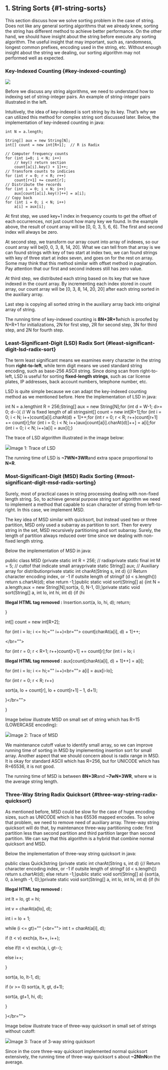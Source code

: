 ## 1\. String Sorts {#1-string-sorts}

This section discuss how we solve sorting problem in the case of string. Does not like any general sorting algorithms that we already knew, sorting the string has different method to achieve better performance. On the other hand, we should have insight about the string before execute any sorting algorithm. The useful insight that may important, such as, randomness, longest common prefixes, encoding used in the string, etc. Without enough insight about the string we dealing, our sorting algorithm may not performed well as expected.

### Key-Indexed Counting {#key-indexed-counting}

![](../assets/image1.png)

Before we discuss any string algorithms, we need to understand how to indexing set of string-integer pairs. An example of string-integer pairs illustrated in the left.

Intuitively, the idea of key-indexed is sort string by its key. That’s why we can utilized this method for complex string sort discussed later. Below, the implementation of key-indexed counting in java:

```
int N = a.length;

String[] aux = new String[N];
int[] count = new int[R+1];  // R is Radix

// Computer frequency counts
for (int i=0; i < N; i++)
	// key() return section
	count[a[i].key() + 1]++;
// Transform counts to indicies
for (int r = 0; r < R; r++)
	count[r+1] += count[r];
// Distribute the records
for (int i = 0; i < N; i++)
	aux[count[a[i].key()]++] = a[i];
// Copy back
for (int i = 0; i < N; i++)
	a[i] = aux[i];
```

At first step, we used key+1 index in frequency counts to get the offset of each occurrences, not just count how many key we found. In the example above, the result of count array will be [0, 0, 3, 5, 6, 6]. The first and second index will always be zero.

At second step, we transform our array count into array of indexes, so our count array will be[0, 0, 3, 8, 14, 20]. What we can tell from that array is we can found strings with key of two start at index two, we can found strings with key of three start at index seven, and goes on for the rest on array. Some may think that this method similar with offset method in pagination. Pay attention that our first and second indexes still has zero value.

At third step, we distributed each string based on its key that we have indexed in the count array. By incrementing each index stored in count array, our count array will be [0, 3, 8, 14, 20, 20] after each string sorted in the auxiliary array.

Last step is copying all sorted string in the auxiliary array back into original array of string.

The running time of key-indexed counting is **8N+3R+1**which is proofed by N+R+1 for initializations, 2N for first step, 2R for second step, 3N for third step, and 2N for fourth step.

### Least-Significant-Digit (LSD) Radix Sort {#least-significant-digit-lsd-radix-sort}

The term least significant means we examines every character in the string from **right-to-left**, while term digit means we used standard string encoding, such as base-256 ASCII string. Since doing scan from right-to-left, LSD is useful for sorting **fixed-length strings**, such as car license plates, IP addresses, back account numbers, telephone number, etc.

LSD is quite simple because we can adapt the key-indexed counting method as we mentioned before. Here the implementation of LSD in java:

int N = a.lengthint R = 256;String[] aux = new String[N];for (int d = W-1; d&gt;= 0; d--){ // W is fixed length of all stringsint[] count = new int[R+1];for (int i = 0; i &lt; N; i++)count[a[i].charAt(d) + 1]++;for (int r = 0; r &lt; R; r++)count[r+1] += count[r];for (int i = 0; i &lt; N; i++)aux[count[a[i].charAt(d)]++] = a[i];for (int i = 0; i &lt; N; i++)a[i] = aux[i];}

The trace of LSD algorithm illustrated in the image below:

![](../assets/image2.png)Image 1: Trace of LSD

The running time of LSD is **~7WN+3WR**and extra space proportional to **N+R**.

### Most-Significant-Digit (MSD) Radix Sorting {#most-significant-digit-msd-radix-sorting}

Surely, most of practical cases in string processing dealing with non-fixed length string. So, to achieve general purpose string sort algorithm we need to implement a method that capable to scan character of string from left-to-right. In this case, we implement MSD.

The key idea of MSD similar with quicksort, but instead used two or three partition, MSD only used a subarray as partition to sort. Then for every string in the set, MSD recursively partitioning and sort subarray. Surely, the length of partition always reduced over time since we dealing with non-fixed length string.

Below the implementation of MSD in java:

public class MSD {private static int R = 256; // radixprivate static final int M = 5; // cuttof that indicate small arrayprivate static String[] aux; // Auxiliary array for distributionprivate static int charAt(String s, int d) {// Return character encoding index, or -1 if outsite length of stringif (d &lt; s.length()) return s.chartAt(d); else return -1;}public static void sort(String[] a) {int N = a.length;aux = new String[N];sort(a, 0, N-1, 0);}private static void sort(String[] a, int lo, int hi, int d) {if (hi

**Illegal HTML tag removed :**
Insertion.sort(a, lo, hi, d); return;

}

int[] count = new int[R+2];

for (int i = lo; i &lt;= hi;=&quot;&quot; i++)<br="">
count[charAt(a[i], d) + 1]++;

</br="">

for (int r = 0; r &lt; R+1; r++)count[r+1] += count[r];for (int i = lo; i

**Illegal HTML tag removed :**
aux[count[charAt(a[i], d) + 1]++] = a[i];

for (int i = lo; i &lt;= hi;=&quot;&quot; i++)<br="">
a[i] = aux[i-lo];

for (int r = 0; r &lt; R; r++)

sort(a, lo + count[r], lo + count[r+1] – 1, d+1);

}</br="">

}

Image below illustrate MSD on small set of string which has R=15 (LOWERCASE encoding):

![](../assets/image3.png)Image 2: Trace of MSD

We maintenance cutoff value to identify small array, so we can improve running time of sorting in MSD by implementing insertion sort for small array. Another aspect that we should concern about is radix range in MSD. It is okay for standard ASCII which has R=256, but for UNICODE which has R=65536, it is not good.

The running time of MSD is between **8N+3R**and **~7wN+3WR**, where w is the average string length.

### Three-Way String Radix Quicksort {#three-way-string-radix-quicksort}

As mentioned before, MSD could be slow for the case of huge encoding sizes, such as UNICODE which is has 65536 mapped encodes. To solve that problem, we need to remove need of auxiliary array. Three-way string quicksort will do that, by maintenance three-way partitioning code: first partition less than second partition and third partition larger than second partition. We can say that this algorithm is a hybrid that combine normal quicksort and MSD.

Below the implementation of three-way string quicksort in java:

public class Quick3string {private static int charAt(String s, int d) {// Return character encoding index, or -1 if outsite length of stringif (d &lt; s.length()) return s.chartAt(d); else return -1;}public static void sort(String[] a) {sort(a, 0, a.length -1, 0);}private static void sort(String[] a, int lo, int hi, int d) {if (hi

**Illegal HTML tag removed :**

int lt = lo, gt = hi;

int v = charAt(a[lo], d);

int i = lo + 1;

while (i &lt;= gt)=&quot;&quot; {<br="">
int t = charAt(a[i], d);

if (t &lt; v) exch(a, lt++, i++);

else if(t &lt; v) exch(a, i, gt--);

else i++;

}

sort(a, lo, lt-1, d);

if (v &gt;= 0) sort(a, lt, gt, d+1);

sort(a, gt+1, hi, d);

}

}</br="">

Image below illustrate trace of three-way quicksort in small set of strings without cutoff:

![](../assets/image4.png)Image 3: Trace of 3-way string quicksort

Since in the core three-way quicksort implemented normal quicksort extensively, the running time of three-way quicksort s about **~2NlnN**on the average.